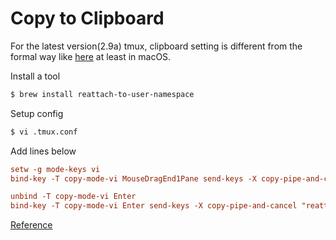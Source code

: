 # Copy to Clipboard

For the latest version(2.9a) tmux, clipboard setting is different from the formal way like [here](https://ktrysmt.github.io/blog/hook-up-clipboard-and-tmux-buffer-on-windows-and-osx/) at least in macOS.

Install a tool

```sh
$ brew install reattach-to-user-namespace
```

Setup config

```sh
$ vi .tmux.conf
```

Add lines below

```conf
setw -g mode-keys vi
bind-key -T copy-mode-vi MouseDragEnd1Pane send-keys -X copy-pipe-and-cancel "reattach-to-user-namespace pbcopy"

unbind -T copy-mode-vi Enter
bind-key -T copy-mode-vi Enter send-keys -X copy-pipe-and-cancel "reattach-to-user-namespace pbcop
```

[Reference](https://qiita.com/kai_kou/items/900108081c65930e9d9c)
